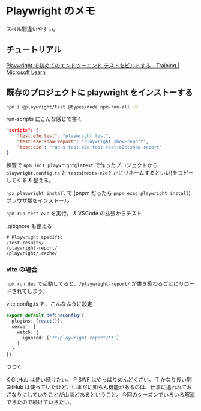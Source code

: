 # Playwright のメモ

スペル間違いやすい。

## チュートリアル

[Playwright で初めてのエンドツーエンド テストをビルドする - Training | Microsoft Learn](https://learn.microsoft.com/ja-jp/training/modules/build-with-playwright/)

## 既存のプロジェクトに playwright をインストーする

```sh
npm i @playwright/test @types/node npm-run-all -D
```

run-scripts にこんな感じで書く

```json
"scripts": {
    "test:e2e:test": "playwright test",
    "test:e2e:show-report": "playwright show-report",
    "test:e2e": "run-s test:e2e:test test:e2e:show-report"
}
```

練習で
`npm init playwright@latest`
で作ったプロジェクトから
`playwright.config.ts` と `tests`(`tests-e2e`とかにリネームするといい)をコピーしてくる & 整える。

`npx playwright install` で (pnpm だったら `pnpm exec playwright install`)
ブラウザ類をインストール

`npm run test:e2e` を実行。
& VSCode の拡張からテスト

.gitignore も整える

```text
# Playwright specific
/test-results/
/playwright-report/
/playwright/.cache/
```

### vite の場合

`npm run dev` で起動してると、`/playwright-report/` が書き換わるごとにリロードされてしまう。

vite.config.ts を、こんなふうに設定

```typescript
export default defineConfig({
  plugins: [react()],
  server: {
    watch: {
      ignored: ['**/playwright-report/**']
    }
  }
});
```

つづく

K GitHub は使い続けたい。
P SWF はやっぱりめんどくさい。
T かなり長い間 GitHub は使っていたけど、いまだに知らん機能があるのは、仕事に追われておざなりにしていたことが山ほどあるということ。今回のシーズンでいろいろ解消できたので続けていきたい。
